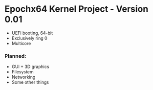 # Epochx64 Kernel Project - Version 0.01
- UEFI booting, 64-bit
- Exclusively ring 0
- Multicore
### Planned: 
- GUI + 3D graphics
- Filesystem
- Networking
- Some other things
